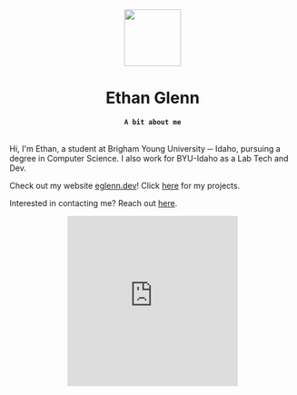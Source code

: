 <div id="header" align="center">
    <img src="https://eglenn.dev/images/profile.webp" width="100">
    <h1>Ethan Glenn</h1>
</div>

<div align="center">
    <b><code>A bit about me</code></b>
</div>

<br>

Hi, I'm Ethan, a student at Brigham Young University ─ Idaho, pursuing a degree in Computer Science. I also work for BYU-Idaho as a Lab Tech and Dev.

Check out my website [eglenn.dev](https://eglenn.dev/)! Click [here](https://eglenn.dev/projects) for my projects.

Interested in contacting me? Reach out [here](https://eglenn.dev/contact).

<div align="center">
    <iframe src="https://giphy.com/embed/HzPtbOKyBoBFsK4hyc" width="300" height="300" frameBorder="0" class="giphy-embed" allowFullScreen></iframe><p><a href="https://giphy.com/gifs/fomoduck-duck-fomo-forever-squad-HzPtbOKyBoBFsK4hyc"></a></p>
</div>
